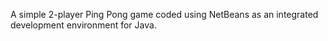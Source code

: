 A simple 2-player Ping Pong game coded using NetBeans as an integrated development environment for Java.
